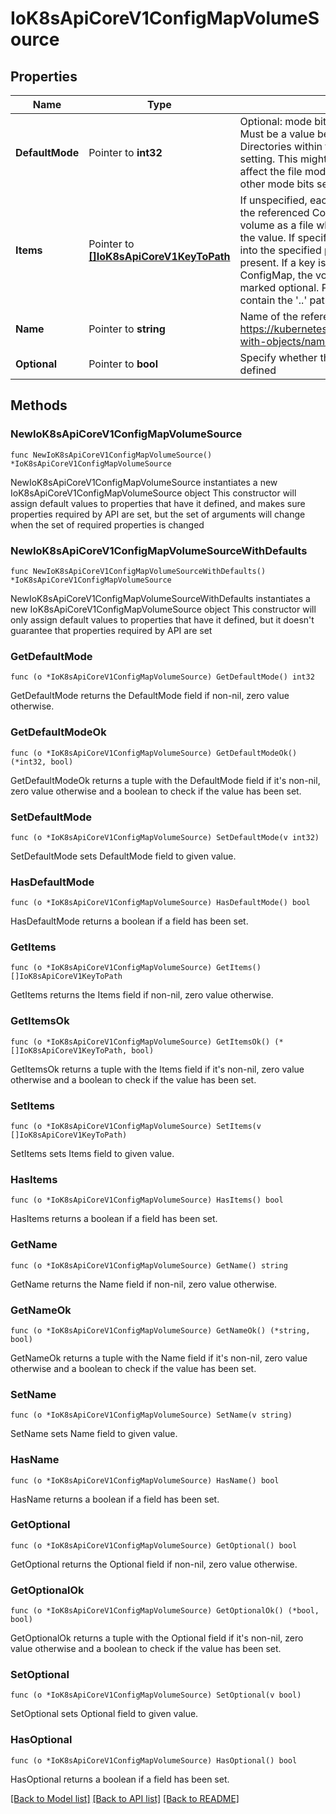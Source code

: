 # IoK8sApiCoreV1ConfigMapVolumeSource

## Properties

Name | Type | Description | Notes
------------ | ------------- | ------------- | -------------
**DefaultMode** | Pointer to **int32** | Optional: mode bits to use on created files by default. Must be a value between 0 and 0777. Defaults to 0644. Directories within the path are not affected by this setting. This might be in conflict with other options that affect the file mode, like fsGroup, and the result can be other mode bits set. | [optional] 
**Items** | Pointer to [**[]IoK8sApiCoreV1KeyToPath**](IoK8sApiCoreV1KeyToPath.md) | If unspecified, each key-value pair in the Data field of the referenced ConfigMap will be projected into the volume as a file whose name is the key and content is the value. If specified, the listed keys will be projected into the specified paths, and unlisted keys will not be present. If a key is specified which is not present in the ConfigMap, the volume setup will error unless it is marked optional. Paths must be relative and may not contain the &#39;..&#39; path or start with &#39;..&#39;. | [optional] 
**Name** | Pointer to **string** | Name of the referent. More info: https://kubernetes.io/docs/concepts/overview/working-with-objects/names/#names | [optional] 
**Optional** | Pointer to **bool** | Specify whether the ConfigMap or its keys must be defined | [optional] 

## Methods

### NewIoK8sApiCoreV1ConfigMapVolumeSource

`func NewIoK8sApiCoreV1ConfigMapVolumeSource() *IoK8sApiCoreV1ConfigMapVolumeSource`

NewIoK8sApiCoreV1ConfigMapVolumeSource instantiates a new IoK8sApiCoreV1ConfigMapVolumeSource object
This constructor will assign default values to properties that have it defined,
and makes sure properties required by API are set, but the set of arguments
will change when the set of required properties is changed

### NewIoK8sApiCoreV1ConfigMapVolumeSourceWithDefaults

`func NewIoK8sApiCoreV1ConfigMapVolumeSourceWithDefaults() *IoK8sApiCoreV1ConfigMapVolumeSource`

NewIoK8sApiCoreV1ConfigMapVolumeSourceWithDefaults instantiates a new IoK8sApiCoreV1ConfigMapVolumeSource object
This constructor will only assign default values to properties that have it defined,
but it doesn't guarantee that properties required by API are set

### GetDefaultMode

`func (o *IoK8sApiCoreV1ConfigMapVolumeSource) GetDefaultMode() int32`

GetDefaultMode returns the DefaultMode field if non-nil, zero value otherwise.

### GetDefaultModeOk

`func (o *IoK8sApiCoreV1ConfigMapVolumeSource) GetDefaultModeOk() (*int32, bool)`

GetDefaultModeOk returns a tuple with the DefaultMode field if it's non-nil, zero value otherwise
and a boolean to check if the value has been set.

### SetDefaultMode

`func (o *IoK8sApiCoreV1ConfigMapVolumeSource) SetDefaultMode(v int32)`

SetDefaultMode sets DefaultMode field to given value.

### HasDefaultMode

`func (o *IoK8sApiCoreV1ConfigMapVolumeSource) HasDefaultMode() bool`

HasDefaultMode returns a boolean if a field has been set.

### GetItems

`func (o *IoK8sApiCoreV1ConfigMapVolumeSource) GetItems() []IoK8sApiCoreV1KeyToPath`

GetItems returns the Items field if non-nil, zero value otherwise.

### GetItemsOk

`func (o *IoK8sApiCoreV1ConfigMapVolumeSource) GetItemsOk() (*[]IoK8sApiCoreV1KeyToPath, bool)`

GetItemsOk returns a tuple with the Items field if it's non-nil, zero value otherwise
and a boolean to check if the value has been set.

### SetItems

`func (o *IoK8sApiCoreV1ConfigMapVolumeSource) SetItems(v []IoK8sApiCoreV1KeyToPath)`

SetItems sets Items field to given value.

### HasItems

`func (o *IoK8sApiCoreV1ConfigMapVolumeSource) HasItems() bool`

HasItems returns a boolean if a field has been set.

### GetName

`func (o *IoK8sApiCoreV1ConfigMapVolumeSource) GetName() string`

GetName returns the Name field if non-nil, zero value otherwise.

### GetNameOk

`func (o *IoK8sApiCoreV1ConfigMapVolumeSource) GetNameOk() (*string, bool)`

GetNameOk returns a tuple with the Name field if it's non-nil, zero value otherwise
and a boolean to check if the value has been set.

### SetName

`func (o *IoK8sApiCoreV1ConfigMapVolumeSource) SetName(v string)`

SetName sets Name field to given value.

### HasName

`func (o *IoK8sApiCoreV1ConfigMapVolumeSource) HasName() bool`

HasName returns a boolean if a field has been set.

### GetOptional

`func (o *IoK8sApiCoreV1ConfigMapVolumeSource) GetOptional() bool`

GetOptional returns the Optional field if non-nil, zero value otherwise.

### GetOptionalOk

`func (o *IoK8sApiCoreV1ConfigMapVolumeSource) GetOptionalOk() (*bool, bool)`

GetOptionalOk returns a tuple with the Optional field if it's non-nil, zero value otherwise
and a boolean to check if the value has been set.

### SetOptional

`func (o *IoK8sApiCoreV1ConfigMapVolumeSource) SetOptional(v bool)`

SetOptional sets Optional field to given value.

### HasOptional

`func (o *IoK8sApiCoreV1ConfigMapVolumeSource) HasOptional() bool`

HasOptional returns a boolean if a field has been set.


[[Back to Model list]](../README.md#documentation-for-models) [[Back to API list]](../README.md#documentation-for-api-endpoints) [[Back to README]](../README.md)


